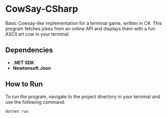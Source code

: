 # CowSay-CSharp

Basic Cowsay-like implementation for a terminal game, written in C#. This program fetches jokes from an online API and displays them with a fun ASCII art cow in your terminal.

## Dependencies

- **.NET SDK**
- **Newtonsoft.Json**

## How to Run

To run the program, navigate to the project directory in your terminal and use the following command:

```bash
dotnet run
